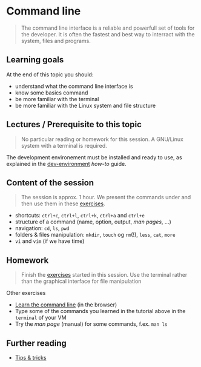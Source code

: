 # Command line
> The command line interface is a reliable and powerfull set of tools for the developer. It is often the fastest and best way to interract with the system, files and programs. 

## Learning goals
At the end of this topic you should: 
* understand what the command line interface is
* know some basics command
* be more familiar with the terminal 
* be more familiar with the Linux system and file structure
 
## Lectures / Prerequisite to this topic 
> No particular reading or homework for this session. A GNU/Linux system with a terminal is required.  

The development environement must be installed and ready to use, as explained in the [dev-environment](https://github.com/WeIgniteTech/dev-environment/blob/master/README.md) _how-to_ guide.  

## Content of the session
> The session is approx. 1 hour. We present the commands under and then use them in these [exercises](https://github.com/WeIgniteTech/command-line). 

  * shortcuts: `ctrl+c`, `ctrl+l`, `ctrl+k`, `ctrl+a` and `ctrl+e`
  * structure of a command (name, option, output, _man pages_, ...)
  * navigation: `cd`, `ls`, `pwd`
  * folders & files manipulation: `mkdir`,  `touch` og `rm`(!), `less`, `cat`, `more`
  * `vi` and `vim` (if we have time)


## Homework
> Finish the [exercises](https://github.com/WeIgniteTech/command-line) started in this session. Use the terminal rather than the graphical interface for file manipulation

Other exercises
  * [Learn the command line](https://www.codecademy.com/learn/learn-the-command-line) (in the browser) 
  * Type some of the commands you learned in the tutorial above in the `terminal` of your VM
  * Try the _man page_ (manual) for some commands, f.ex. `man ls`
  

## Further reading
 * [Tips & tricks](https://itsfoss.com/linux-command-tricks/)
 
